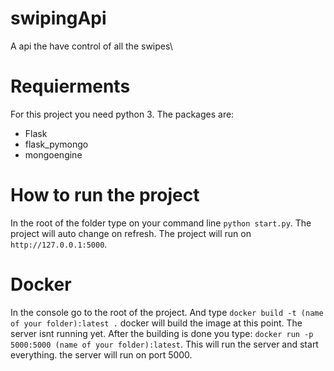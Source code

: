 # swipingApi

A api the have control of all the swipes\

# Requierments

For this project you need python 3.
The packages are:

- Flask
- flask_pymongo
- mongoengine

# How to run the project

In the root of the folder type on your command line `python start.py`. The project will auto change on refresh. The project will run on `http://127.0.0.1:5000`.

# Docker

In the console go to the root of the project. And type `docker build -t (name of your folder):latest .` docker will build the image at this point. The server isnt running yet. After the building is done you type: `docker run -p 5000:5000 (name of your folder):latest`. This will run the server and start everything. the server will run on port 5000.
